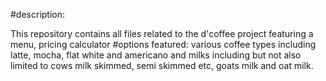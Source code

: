 #description:

This repository contains all files related to the d'coffee project featuring a menu, pricing calculator
#options featured:
various coffee types including latte, mocha, flat white and americano and milks including but not also limited to cows milk skimmed, semi skimmed etc, goats milk and oat milk.